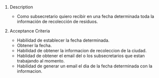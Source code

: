 1. Description
    - Como subsecretario quiero recibir en una fecha determinada  toda la información de recolección de residuos.

2. Acceptance Criteria
    - Habilidad de establecer la fecha determinada.
    - Obtener la fecha.
    - Habilidad de obtener la informacion de recoleccion de la ciudad.
    - Hablidad de obtener el email del  o los subsecretarios que estan trabajando al momento.
    - Habilidad de generar un email  el dia de la fecha determinada con la informacion.
